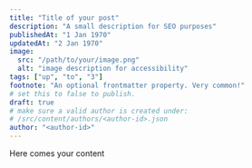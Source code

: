 ```yaml
---
title: "Title of your post"
description: "A small description for SEO purposes"
publishedAt: "1 Jan 1970"
updatedAt: "2 Jan 1970"
image:
  src: "/path/to/your/image.png"
  alt: "image description for accessibility"
tags: ["up", "to", "3"]
footnote: "An optional frontmatter property. Very common!"
# set this to false to publish.
draft: true
# make sure a valid author is created under:
# /src/content/authors/<author-id>.json
author: "<author-id>"
---
```


Here comes your content
